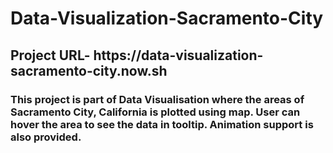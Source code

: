 # Data-Visualization-Sacramento-City
<h2>Project URL- https://data-visualization-sacramento-city.now.sh</h2>
 <h3>This project is part of Data Visualisation where the areas of Sacramento City, California is plotted using map. User can hover the area to see the data in tooltip. Animation support is also provided.</h3>
